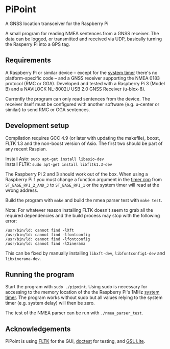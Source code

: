 # PiPoint
A GNSS location transceiver for the Raspberry Pi

A small program for reading NMEA sentences from a GNSS receiver. The data can be logged, or transmitted and received via UDP, basically turning the Rasperry Pi into a GPS tag.

Requirements
---
A Raspberry Pi or similar device – except for the [system timer](/timer.h) there's no platform-specific code – and a GNSS receiver supporting the NMEA 0183 protocol (RMC or GGA). Developed and tested with a Raspberry Pi 3 (Model B) and a NAVILOCK NL-8002U USB 2.0 GNSS Receiver (u-blox-8).

Currently the program can only read sentences from the device. The receiver itself must be configured with another software (e.g. u-center or similar) to send RMC or GGA sentences.

Development setup
---
Compilation requires GCC 4.9 (or later with updating the makefile), boost, FLTK 1.3 and the non-boost version of Asio. The first two should be part of any recent Raspian.

Install Asio: `sudo apt-get install libasio-dev`<br>
Install FLTK: `sudo apt-get install libfltk1.3-dev`<br>

The Raspberry Pi 2 and 3 should work out of the box. When using a Raspberry Pi 1 you must change a function argument in the [timer.cpp](/timer.cpp#L18) from `ST_BASE_RPI_2_AND_3` to `ST_BASE_RPI_1` or the system timer will read at the wrong address.

Build the program with `make` and build the nmea parser test with `make test`.

Note: For whatever reason installing FLTK doesn't seem to grab all the required dependencies and the build process may stop with the following error:
```
/usr/bin/ld: cannot find -lXft
/usr/bin/ld: cannot find -lfontconfig
/usr/bin/ld: cannot find -lfontconfig
/usr/bin/ld: cannot find -lXinerama
```
This can be fixed by manually installing `libxft-dev`, `libfontconfig1-dev` and `libxinerama-dev`.

Running the program
---
Start the program with `sudo ./pipoint`. Using sudo is necessary for accessing to the memory location of the the Raspberry Pi's 1MHz [system timer](/timer.cpp). The program works without sudo but all values relying to the system timer (e.g. system delay) will then be zero.

The test of the NMEA parser can be run with `./nmea_parser_test`.

Acknowledgements
---
PiPoint is using [FLTK](http://www.fltk.org) for the GUI, [doctest](https://github.com/onqtam/doctest) for testing, and [GSL Lite](https://github.com/martinmoene/gsl-lite).
